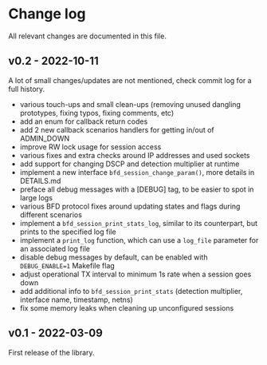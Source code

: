 Change log
==========

All relevant changes are documented in this file.

v0.2 - 2022-10-11
-----------------
A lot of small changes/updates are not mentioned, check commit log for a full history.

* various touch-ups and small clean-ups (removing unused dangling prototypes, fixing typos, fixing comments, etc)
* add an enum for callback return codes
* add 2 new callback scenarios handlers for getting in/out of ADMIN_DOWN
* improve RW lock usage for session access
* various fixes and extra checks around IP addresses and used sockets
* add support for changing DSCP and detection multiplier at runtime
* implement a new interface `bfd_session_change_param()`, more details in DETAILS.md
* preface all debug messages with a [DEBUG] tag, to be easier to spot in large logs
* various BFD protocol fixes around updating states and flags during different scenarios
* implement a `bfd_session_print_stats_log`, similar to its counterpart, but prints to the specified log file
* implement a `print_log` function, which can use a `log_file` parameter for an associated log file
* disable debug messages by default, can be enabled with `DEBUG_ENABLE=1` Makefile flag
* adjust operational TX interval to minimum 1s rate when a session goes down
* add additional info to `bfd_session_print_stats` (detection multiplier, interface name, timestamp, netns)
* fix some memory leaks when cleaning up unconfigured sessions

v0.1 - 2022-03-09
-----------------

First release of the library.
